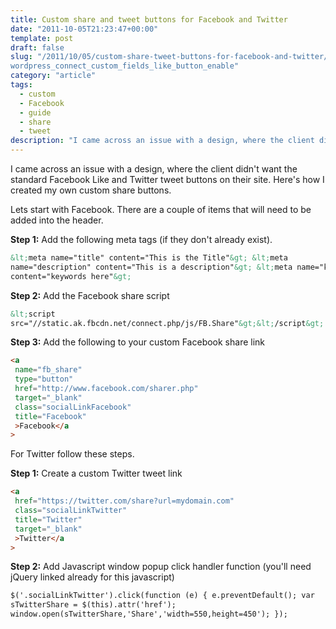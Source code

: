 ```yaml
---
title: Custom share and tweet buttons for Facebook and Twitter
date: "2011-10-05T21:23:47+00:00"
template: post
draft: false
slug: "/2011/10/05/custom-share-tweet-buttons-for-facebook-and-twitter/
wordpress_connect_custom_fields_like_button_enable"
category: "article"
tags:
  - custom
  - Facebook
  - guide
  - share
  - tweet
description: "I came across an issue with a design, where the client didn't want the standard Facebook Like and Twitter tweet buttons on their site. Here's how I created my own custom share buttons."
---
```


I came across an issue with a design, where the client didn't want the standard Facebook Like and Twitter tweet buttons on their site. Here's how I created my own custom share buttons.

Lets start with Facebook. There are a couple of items that will need to be added into the header.

**Step 1:** Add the following meta tags (if they don't already exist).

```html
&lt;meta name="title" content="This is the Title"&gt; &lt;meta
name="description" content="This is a description"&gt; &lt;meta name="keywords"
content="keywords here"&gt;
```

**Step 2:** Add the Facebook share script

```html
&lt;script
src="//static.ak.fbcdn.net/connect.php/js/FB.Share"&gt;&lt;/script&gt;
```

**Step 3:** Add the following to your custom Facebook share link

```html
<a
 name="fb_share"
 type="button"
 href="http://www.facebook.com/sharer.php"
 target="_blank"
 class="socialLinkFacebook"
 title="Facebook"
 >Facebook</a
>
```

For Twitter follow these steps.

**Step 1:** Create a custom Twitter tweet link

```html
<a
 href="https://twitter.com/share?url=mydomain.com"
 class="socialLinkTwitter"
 title="Twitter"
 target="_blank"
 >Twitter</a
>
```

**Step 2:** Add Javascript window popup click handler function (you'll need jQuery linked already for this javascript)

```html
$('.socialLinkTwitter').click(function (e) { e.preventDefault(); var
sTwitterShare = $(this).attr('href');
window.open(sTwitterShare,'Share','width=550,height=450'); });
```
